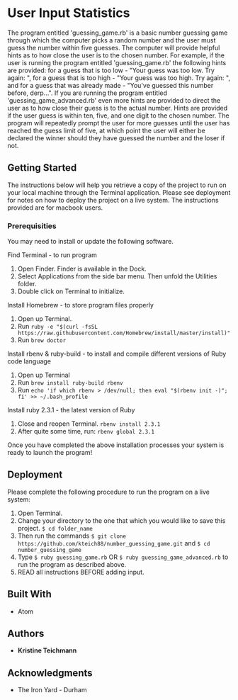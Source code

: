 # User Input Statistics

The program entitled 'guessing_game.rb' is a basic number guessing game through which the computer picks a random number and the user must guess the number within five guesses. The computer will provide helpful hints as to how close the user is to the chosen number.  For example, if the user is running the program entitled 'guessing_game.rb' the following hints are provided: for a guess that is too low - "Your guess was too low. Try again: ", for a guess that is too high - "Your guess was too high. Try again: ", and for a guess that was already made - "You've guessed this number before, derp...".  If you are running the program entitled 'guessing_game_advanced.rb' even more hints are provided to direct the user as to how close their guess is to the actual number.  Hints are provided if the user guess is within ten, five, and one digit to the chosen number.  The program will repeatedly prompt the user for more guesses until the user has reached the guess limit of five, at which point the user will either be declared the winner should they have guessed the number and the loser if not.

## Getting Started

The instructions below will help you retrieve a copy of the project to run on your local machine through the Terminal application. Please see deployment for notes on how to deploy the project on a live system.  The instructions provided are for macbook users.

### Prerequisities

You may need to install or update the following software.

Find Terminal - to run program
  1. Open Finder. Finder is available in the Dock.
  2. Select Applications from the side bar menu.  Then unfold the Utilities folder.
  3. Double click on Terminal to initialize.

Install Homebrew - to store program files properly
  1. Open up Terminal.
  2. Run `ruby -e "$(curl -fsSL https://raw.githubusercontent.com/Homebrew/install/master/install)"`
  3. Run `brew doctor`

Install rbenv & ruby-build - to install and compile different versions of Ruby code language
  1. Open up Terminal
  2. Run `brew install ruby-build rbenv`
  3. Run `echo 'if which rbenv > /dev/null; then eval "$(rbenv init -)"; fi' >> ~/.bash_profile`

Install ruby 2.3.1 - the latest version of Ruby
  1. Close and reopen Terminal. `rbenv install 2.3.1`
  2. After quite some time, run: `rbenv global 2.3.1`
  
Once you have completed the above installation processes your system is ready to launch the program!

## Deployment

Please complete the following procedure to run the program on a live system:
  1. Open Terminal.
  2. Change your directory to the one that which you would like to save this project. `$ cd folder_name`
  3. Then run the commands `$ git clone https://github.com/kteich88/number_guessing_game.git` and `$ cd number_guessing_game`
  4. Type `$ ruby guessing_game.rb` OR  `$ ruby guessing_game_advanced.rb` to run the program as described above.
  5. READ all instructions BEFORE adding input.

## Built With

* Atom

## Authors

* **Kristine Teichmann**

## Acknowledgments

* The Iron Yard - Durham
